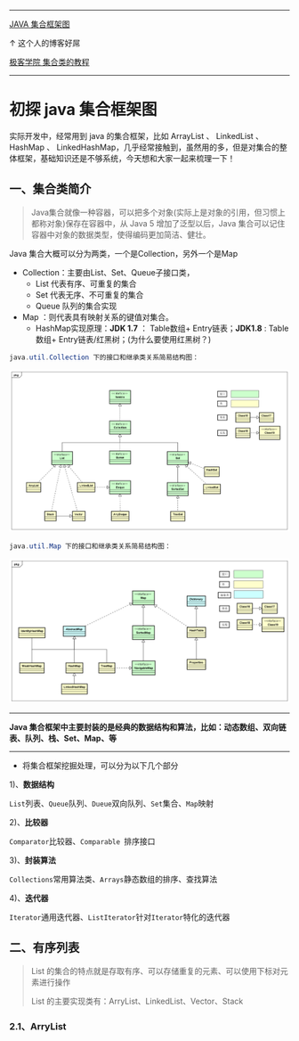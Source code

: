 

----

[JAVA 集合框架图](http://www.justdojava.com/2019/09/16/java-collection-1/)

↑ 这个人的博客好屌

[极客学院 集合类的教程](https://wiki.jikexueyuan.com/project/java-collection/hashmap.html)

---

# 初探 java 集合框架图

实际开发中，经常用到 java 的集合框架，比如 ArrayList 、 LinkedList 、 HashMap 、 LinkedHashMap，几乎经常接触到，虽然用的多，但是对集合的整体框架，基础知识还是不够系统，今天想和大家一起来梳理一下！

## 一、集合类简介

> Java集合就像一种容器，可以把多个对象(实际上是对象的引用，但习惯上都称对象)保存在容器中，从 Java 5 增加了泛型以后，Java 集合可以记住容器中对象的数据类型，使得编码更加简洁、健壮。

Java 集合大概可以分为两类，一个是Collection，另外一个是Map

- Collection：主要由List、Set、Queue子接口类，
  - List 代表有序、可重复的集合
  - Set 代表无序、不可重复的集合
  - Queue 队列的集合实现
- Map ：则代表具有映射关系的键值对集合。
  - HashMap实现原理：**JDK 1.7** ： Table数组+ Entry链表；**JDK1.8** : Table数组+ Entry链表/红黑树；(为什么要使用红黑树？)

```java
java.util.Collection 下的接口和继承类关系简易结构图：
```

![JavaCollectionPF](.\images\JavaCollectionPF.png)

```java
java.util.Map 下的接口和继承类关系简易结构图：
```

![JavaCollectionPF](.\images\JavaMapPF.png)

----------

**Java 集合框架中主要封装的是经典的数据结构和算法，比如：动态数组、双向链表、队列、栈、Set、Map、等**

------------------

* 将集合框架挖掘处理，可以分为以下几个部分

1)、**数据结构**

`List`列表、`Queue`队列、`Dueue`双向队列、`Set`集合、`Map`映射

2)、**比较器**

`Comparator`比较器、`Comparable `排序接口

3)、**封装算法**

`Collections`常用算法类、`Arrays`静态数组的排序、查找算法

4)、**迭代器**

`Iterator`通用迭代器、`ListIterator`针对`Iterator`特化的迭代器

## 二、有序列表

> List 的集合的特点就是存取有序、可以存储重复的元素、可以使用下标对元素进行操作
>
> List 的主要实现类有：ArryList、LinkedList、Vector、Stack

### 2.1、ArryList


















